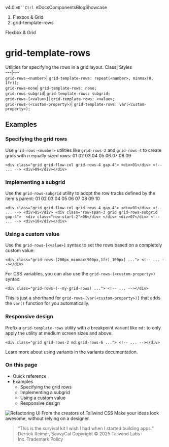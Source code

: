 v4.0
`⌘K``Ctrl K`DocsComponentsBlogShowcase
  1. Flexbox & Grid
  2. grid-template-rows


Flexbox & Grid
# grid-template-rows
Utilities for specifying the rows in a grid layout.
Class| Styles  
---|---  
`grid-rows-<number>`| `grid-template-rows: repeat(<number>, minmax(0, 1fr));`  
`grid-rows-none`| `grid-template-rows: none;`  
`grid-rows-subgrid`| `grid-template-rows: subgrid;`  
`grid-rows-[<value>]`| `grid-template-rows: <value>;`  
`grid-rows-(<custom-property>)`| `grid-template-rows: var(<custom-property>);`  
## Examples
### Specifying the grid rows
Use `grid-rows-<number>` utilities like `grid-rows-2` and `grid-rows-4` to create grids with _n_ equally sized rows:
01
02
03
04
05
06
07
08
09
```
<div class="grid grid-flow-col grid-rows-4 gap-4"> <div>01</div> <!-- ... --> <div>09</div></div>
```

### Implementing a subgrid
Use the `grid-rows-subgrid` utility to adopt the row tracks defined by the item's parent:
01
02
03
04
05
06
07
08
09
10
```
<div class="grid grid-flow-col grid-rows-4 gap-4"> <div>01</div> <!-- ... --> <div>05</div> <div class="row-span-3 grid grid-rows-subgrid gap-4">  <div class="row-start-2">06</div> </div> <div>07</div> <!-- ... --> <div>10</div></div>
```

### Using a custom value
Use the `grid-rows-[<value>]` syntax to set the rows based on a completely custom value:
```
<div class="grid-rows-[200px_minmax(900px,1fr)_100px] ..."> <!-- ... --></div>
```

For CSS variables, you can also use the `grid-rows-(<custom-property>)` syntax:
```
<div class="grid-rows-(--my-grid-rows) ..."> <!-- ... --></div>
```

This is just a shorthand for `grid-rows-[var(<custom-property>)]` that adds the `var()` function for you automatically.
### Responsive design
Prefix a `grid-template-rows` utility with a breakpoint variant like `md:` to only apply the utility at medium screen sizes and above:
```
<div class="grid grid-rows-2 md:grid-rows-6 ..."> <!-- ... --></div>
```

Learn more about using variants in the variants documentation.
### On this page
  * Quick reference
  * Examples
    * Specifying the grid rows
    * Implementing a subgrid
    * Using a custom value
    * Responsive design


![Refactoring UI](https://tailwindcss.com/_next/image?url=%2F_next%2Fstatic%2Fmedia%2Fbook-promo.27d91093.png&w=256&q=75)
From the creators of Tailwind CSS
Make your ideas look awesome, without relying on a designer.
> “This is the survival kit I wish I had when I started building apps.”
> Derrick Reimer, SavvyCal
Copyright © 2025 Tailwind Labs Inc.·Trademark Policy

